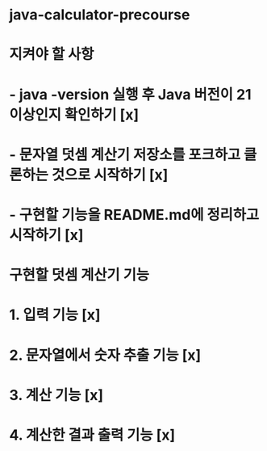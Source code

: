 # java-calculator-precourse

# 지켜야 할 사항
# - java -version 실행 후 Java 버전이 21 이상인지 확인하기 [x]
# - 문자열 덧셈 계산기 저장소를 포크하고 클론하는 것으로 시작하기 [x]
# - 구현할 기능을 README.md에 정리하고 시작하기 [x]

# 구현할 덧셈 계산기 기능
# 1. 입력 기능 [x]
# 2. 문자열에서 숫자 추출 기능 [x]
# 3. 계산 기능 [x]
# 4. 계산한 결과 출력 기능 [x]